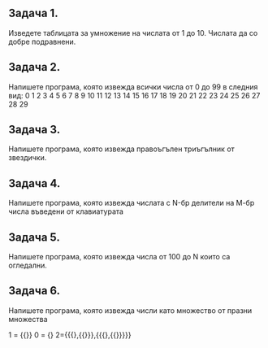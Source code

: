 ## Задача 1.
Изведете таблицата за умножение на числата от 1 до 10. Числата да со добре подравнени.

## Задача 2.
Напишете програма, която извежда всички числа от 0 до 99 в следния вид:
 0  1  2  3  4  5  6  7  8  9
10 11 12 13 14 15 16 17 18 19
20 21 22 23 24 25 26 27 28 29

## Задача 3.
Напишете програма, която извежда правоъгълен триъгълник от звездички.

## Задача 4.
Напишете програма, която извежда числата с N-бр делители на М-бр числа въведени от клавиатурата

## Задача 5. 
Напишете програма, която извежда числа от 100 до N които са огледални.

## Задача 6.

Напишете програма, която извежда числи като множество от празни множества

1 = {{}}
0 = {}
2={{{},{{}}},{{{},{{}}}}}
